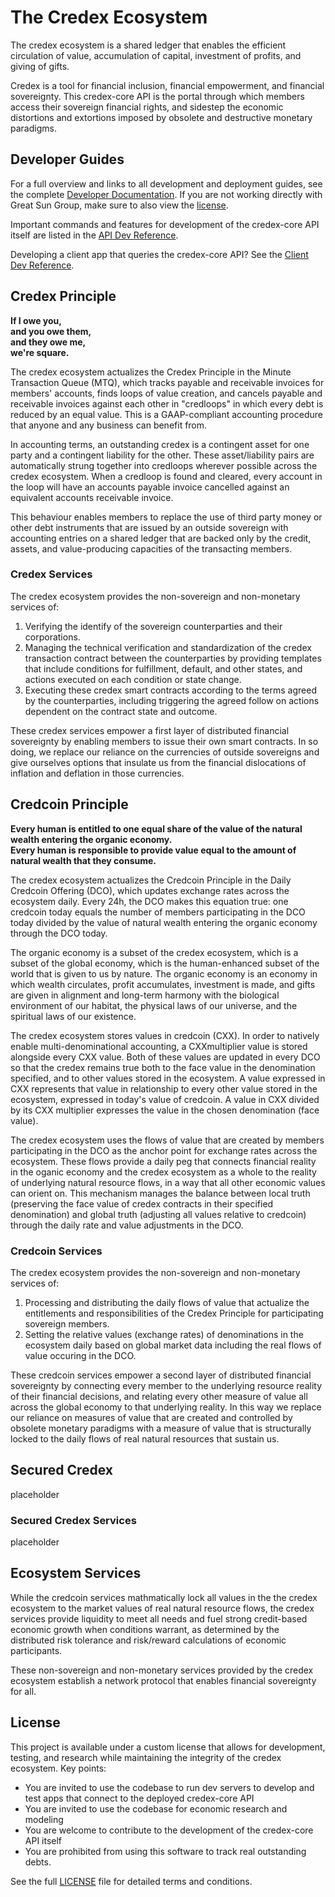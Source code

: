 # The Credex Ecosystem

The credex ecosystem is a shared ledger that enables the efficient circulation of value, accumulation of capital, investment of profits, and giving of gifts.

Credex is a tool for financial inclusion, financial empowerment, and financial sovereignty. This credex-core API is the portal through which members access their sovereign financial rights, and sidestep the economic distortions and extortions imposed by obsolete and destructive monetary paradigms.

## Developer Guides

For a full overview and links to all development and deployment guides, see the complete [Developer Documentation](docs/README.md). If you are not working directly with Great Sun Group, make sure to also view the [license](LICENSE).

Important commands and features for development of the credex-core API itself are listed in the [API Dev Reference](docs/developerAPI/README.md).

Developing a client app that queries the credex-core API? See the [Client Dev Reference](docs/developerClient/README.md).

## Credex Principle

**If I owe you,**\
**and you owe them,**\
**and they owe me,**\
**we're square.**

The credex ecosystem actualizes the Credex Principle in the Minute Transaction Queue (MTQ), which tracks payable and receivable invoices for members' accounts, finds loops of value creation, and cancels payable and receivable invoices against each other in "credloops" in which every debt is reduced by an equal value. This is a GAAP-compliant accounting procedure that anyone and any business can benefit from.

In accounting terms, an outstanding credex is a contingent asset for one party and a contingent liability for the other. These asset/liability pairs are automatically strung together into credloops wherever possible across the credex ecosystem. When a credloop is found and cleared, every account in the loop will have an accounts payable invoice cancelled against an equivalent accounts receivable invoice.

This behaviour enables members to replace the use of third party money or other debt instruments that are issued by an outside sovereign with accounting entries on a shared ledger that are backed only by the credit, assets, and value-producing capacities of the transacting members.

### Credex Services
The credex ecosystem provides the non-sovereign and non-monetary services of:
1. Verifying the identify of the sovereign counterparties and their corporations.
2. Managing the technical verification and standardization of the credex transaction contract between the counterparties by providing templates that include conditions for fulfillment, default, and other states, and actions executed on each condition or state change.
3. Executing these credex smart contracts according to the terms agreed by the counterparties, including triggering the agreed follow on actions dependent on the contract state and outcome.

These credex services empower a first layer of distributed financial sovereignty by enabling members to issue their own smart contracts. In so doing, we replace our reliance on the currencies of outside sovereigns and give ourselves options that insulate us from the financial dislocations of inflation and deflation in those currencies.

## Credcoin Principle

**Every human is entitled to one equal share of the value of the natural wealth entering the organic economy.**\
**Every human is responsible to provide value equal to the amount of natural wealth that they consume.**

The credex ecosystem actualizes the Credcoin Principle in the Daily Credcoin Offering (DCO), which updates exchange rates across the ecosystem daily. Every 24h, the DCO makes this equation true: one credcoin today equals the number of members participating in the DCO today divided by the value of natural wealth entering the organic economy through the DCO today.

The organic economy is a subset of the credex ecosystem, which is a subset of the global economy, which is the human-enhanced subset of the world that is given to us by nature. The organic economy is an economy in which wealth circulates, profit accumulates, investment is made, and gifts are given in alignment and long-term harmony with the biological environment of our habitat, the physical laws of our universe, and the spiritual laws of our existence.

The credex ecosystem stores values in credcoin (CXX). In order to natively enable multi-denominational accounting, a CXXmultiplier value is stored alongside every CXX value. Both of these values are updated in every DCO so that the credex remains true both to the face value in the denomination specified, and to other values stored in the ecosystem. A value expressed in CXX represents that value in relationship to every other value stored in the ecosystem, expressed in today's value of credcoin. A value in CXX divided by its CXX multiplier expresses the value in the chosen denomination (face value).

The credex ecosystem uses the flows of value that are created by members participating in the DCO as the anchor point for exchange rates across the ecosystem. These flows provide a daily peg that connects financial reality in the oganic economy and the credex ecosystem as a whole to the reality of underlying natural resource flows, in a way that all other economic values can orient on. This mechanism manages the balance between local truth (preserving the face value of credex contracts in their specified denomination) and global truth (adjusting all values relative to credcoin) through the daily rate and value adjustments in the DCO.

### Credcoin Services

The credex ecosystem provides the non-sovereign and non-monetary services of:
1. Processing and distributing the daily flows of value that actualize the entitlements and responsibilities of the Credex Principle for participating sovereign members.
2. Setting the relative values (exchange rates) of denominations in the ecosystem daily based on global market data including the real flows of value occuring in the DCO.

These credcoin services empower a second layer of distributed financial sovereignty by connecting every member to the underlying resource reality of their financial decisions, and relating every other measure of value all across the global economy to that underlying reality. In this way we replace our reliance on measures of value that are created and controlled by obsolete monetary paradigms with a measure of value that is structurally locked to the daily flows of real natural resources that sustain us.

## Secured Credex
placeholder

### Secured Credex Services
placeholder

## Ecosystem Services
While the credcoin services mathmatically lock all values in the the credex ecosystem to the market values of real natural resource flows, the credex services provide liquidity to meet all needs and fuel strong credit-based economic growth when conditions warrant, as determined by the distributed risk tolerance and risk/reward calculations of economic participants.

These non-sovereign and non-monetary services provided by the credex ecosystem establish a network protocol that enables financial sovereignty for all.

## License

This project is available under a custom license that allows for development, testing, and research while maintaining the integrity of the credex ecosystem. Key points:

- You are invited to use the codebase to run dev servers to develop and test apps that connect to the deployed credex-core API
- You are invited to use the codebase for economic research and modeling
- You are welcome to contribute to the development of the credex-core API itself
- You are prohibited from using this software to track real outstanding debts.

See the full [LICENSE](LICENSE) file for detailed terms and conditions.